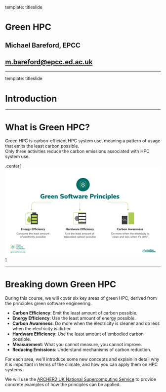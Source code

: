 template: titleslide

# Green HPC
## Michael Bareford, EPCC
## m.bareford@epcc.ed.ac.uk

---

template: titleslide
# Introduction

---
# What is Green HPC?

Green HPC is carbon-efficient HPC system use, meaning a pattern of usage that emits the least carbon possible.<br>
Only three activities reduce the carbon emissions associated with HPC system use.

.center[![:scale_img 80%](green_software_principles.png)]


---
# Breaking down Green HPC

During this course, we will cover six key areas of green HPC, derived from the principles
green software engineering.

- **Carbon Efficiency**: Emit the least amount of carbon possible.
- **Energy Efficiency**: Use the least amount of energy possible.
- **Carbon Awareness**: Do more when the electricity is cleaner and do less when the electricity is dirtier.
- **Hardware Efficiency**: Use the least amount of embodied carbon possible.
- **Measurement**: What you cannot measure, you cannot improve.
- **Reducing Emissions**: Understand mechanisms of carbon reduction.

For each area, we'll introduce some new concepts and explain in detail why it is important in terms of the climate,
and how you can apply them on HPC systems.

We will use the [ARCHER2 UK National Supercomputing Service](https://www.archer2.ac.uk) to provide concrete examples of how
the principles can be applied.